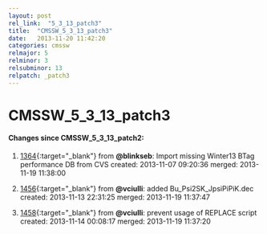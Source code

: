 ```yaml
---
layout: post
rel_link:  "5_3_13_patch3"
title:  "CMSSW_5_3_13_patch3"
date:   2013-11-20 11:42:20
categories: cmssw
relmajor: 5
relminor: 3
relsubminor: 13
relpatch: _patch3
---
```


# CMSSW_5_3_13_patch3
#### Changes since CMSSW_5_3_13_patch2:

1. [1364](http://github.com/cms-sw/cmssw/pull/1364){:target="_blank"}  from **@blinkseb**: Import missing Winter13 BTag performance DB from CVS created: 2013-11-07 09:20:36 merged: 2013-11-19 11:38:00

2. [1456](http://github.com/cms-sw/cmssw/pull/1456){:target="_blank"}  from **@vciulli**: added Bu_Psi2SK_JpsiPiPiK.dec created: 2013-11-13 22:31:25 merged: 2013-11-19 11:37:47

3. [1458](http://github.com/cms-sw/cmssw/pull/1458){:target="_blank"}  from **@vciulli**: prevent usage of REPLACE script created: 2013-11-14 00:08:17 merged: 2013-11-19 11:37:20
